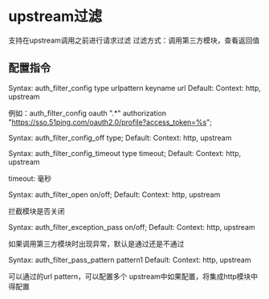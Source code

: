 upstream过滤
===================================  

支持在upstream调用之前进行请求过滤
过滤方式：调用第三方模块，查看返回值


配置指令
-----------------------------------  
Syntax: auth_filter_config type urlpattern keyname url
Default:
Context: http, upstream

例如：auth_filter_config  oauth ".*" authorization "https://sso.51ping.com/oauth2.0/profile?access_token=%s";

Syntax: auth_filter_config_off type;
Default: 
Context: http, upstream


Syntax: auth_filter_config_timeout type timeout;
Default: 
Context: http, upstream

timeout: 毫秒

Syntax: auth_filter_open on/off;
Default: 
Context: http, upstream

拦截模块是否关闭

Syntax: auth_filter_exception_pass  on/off;
Default: 
Context: http, upstream

如果调用第三方模块时出现异常，默认是通过还是不通过

Syntax: auth_filter_pass_pattern pattern1
Default: 
Context: http, upstream

可以通过的url pattern，可以配置多个
upstream中如果配置，将集成http模块中得配置


